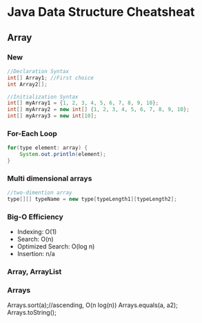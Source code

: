 # Java Data Structure Cheatsheat

## Array

### New
```Java
//Declaration Syntax
int[] Array1; //First choice
int Array2[]; 

//Initialization Syntax
int[] myArray1 = {1, 2, 3, 4, 5, 6, 7, 8, 9, 10};
int[] myArray2 = new int[] {1, 2, 3, 4, 5, 6, 7, 8, 9, 10};
int[] myArray3 = new int[10];
```
### For-Each Loop
```Java
for(type element: array) {
    System.out.println(element);
}
```
### Multi dimensional arrays
```Java
//two-dimention array
type[][] typeName = new type[typeLength1][typeLength2];
```
### Big-O Efficiency
* Indexing: O(1)
* Search: O(n)
* Optimized Search: O(log n)
* Insertion: n/a

### Array, ArrayList

### Arrays
Arrays.sort(a);//ascending, O(n log(n))
Arrays.equals(a, a2);
Arrays.toString();
